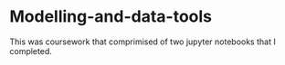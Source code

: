 # Modelling-and-data-tools
This was coursework that comprimised of two jupyter notebooks that I completed.
